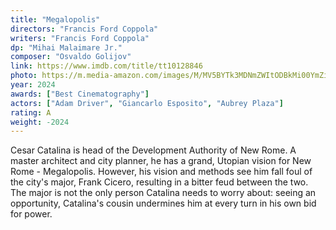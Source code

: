 ```yaml
---
title: "Megalopolis"
directors: "Francis Ford Coppola"
writers: "Francis Ford Coppola"
dp: "Mihai Malaimare Jr."
composer: "Osvaldo Golijov"
link: https://www.imdb.com/title/tt10128846
photo: https://m.media-amazon.com/images/M/MV5BYTk3MDNmZWItODBkMi00YmZiLWJhZWItMjU1ZjJkNDc4YmY0XkEyXkFqcGc@._V1_FMjpg_UX1024_.jpg
year: 2024
awards: ["Best Cinematography"]
actors: ["Adam Driver", "Giancarlo Esposito", "Aubrey Plaza"]
rating: A
weight: -2024
---
```


Cesar Catalina is head of the Development Authority of New Rome. A master architect and city planner, he has a grand, Utopian vision for New Rome - Megalopolis. However, his vision and methods see him fall foul of the city's major, Frank Cicero, resulting in a bitter feud between the two. The major is not the only person Catalina needs to worry about: seeing an opportunity, Catalina's cousin undermines him at every turn in his own bid for power.
